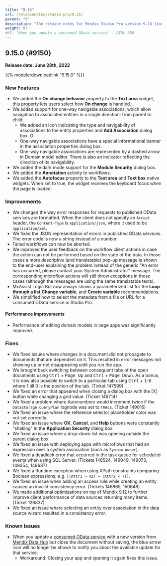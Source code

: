 ```yaml
---
title: "9.15"
url: /releasenotes/studio-pro/9.15/
parent: "9"
description: "The release notes for Mendix Studio Pro version 9.15 (including all patches) with details on new features, bug fixes, and known issues."
weight: 87
#KI: "When you update a consumed OData service" - DTML-358
---
```


## 9.15.0 {#9150}

**Release date: June 28th, 2022**

{{% modelerdownloadlink "9.15.0" %}}

### New Features

* We added the **On change behavior** property to the **Text area** widget, this property lets users select how **On change** is handled.
* We added support for one-way navigable associations, which allow navigation to associated entities in a single direction: from parent to child.
     * We added an icon indicating the type and navigability of associations to the entity properties and **Add Association** dialog box. O
     * One-way navigable associations have a special informational banner in the association properties dialog box.
     * One-way navigable associations are represented by a dashed arrow in Domain model editor. There is also an indicator reflecting the direction of its navigability.
* We added the dark mode support for the **Module Security** dialog box.
* We added the **Annotation** activity to workflows.
* We added the **Autofocus** property to the **Text area** and **Text box** native widgets. When set to true, the widget receives the keyboard focus when the page is loaded. 

### Improvements

* We changed the way error responses for requests to published OData services are formatted. When the client does not specify an `Accept` header, the `Content-Type` is `application/json`, where it used to be `application/xml`.
* We fixed the JSON representation of errors in published OData services. The error code is now a string instead of a number.
* Failed workflows can now be aborted.
* We improved the user feedback on the workflow client actions in case the action can not be performed based on the state of the data. In those cases a more descriptive (and translatable) pop-up message is shown to the end-user explaining the problem instead of the generic "An error has occurred, please contact your System Administrator" message. The corresponding microflow actions will still throw exceptions in those cases (although the messages are using the same translatable texts).
* MxAssist Logic Bot now always shows a parameterized list for the **Loop through a list**,**Change variable**, and **Create variable** recommendations.
* We simplified how to select the metadata from a file or URL for a consumed OData service in Studio Pro.

#### Performance Improvements

* Performance of editing domain models in large apps was significantly improved.


### Fixes

* We fixed issues where changes in a document did not propagate to documents that are dependent on it. This resulted in error messages not showing up or not disappearing until you run the app.
* We brought back switching between consequent tabs of the open documents using <kbd>Ctrl</kbd> + <kbd>Page Up</kbd> and <kbd>Ctrl</kbd> + <kbd>Page Down</kbd>. As a bonus, it is now also possible to switch to a particular tab using <kbd>Ctrl</kbd> + <kbd>1</kbd>-<kbd>0</kbd> where 1 till 0 is the position of the tab. (Ticket 147599)
* We fixed an error that appeared when closing a dialog box with the [X] button while changing a grid value. (Ticket 146714)
* We fixed a problem where Autonumbers would increment twice if the `DataStorage.QueryPlan` lognode was set to `TRACE`. (Ticket 149016)
* We fixed an issue where the reference selector placeholder color was not set correctly.
* We fixed an issue where **OK**, **Cancel**, and **Help** buttons were constantly "shaking" in the **Application Security** dialog box.
* We fixed an issue where a drop-down list was opening outside the parent dialog box.
* We fixed an issue with deploying apps with microflows that had an expression over a system association (such as `System.owner`).
* We fixed a deadlock error that occurred in the task queue for scheduled events when using SQL Server. (Tickets 148524, 149049, 149073, 149354, 149687)
* We fixed a Runtime exception when using XPath constraints comparing Boolean expressions, e.g. `[(Attr1 > 42) = (Attr2 < 7)]`.
* We fixed an issue when adding an access rule while creating an entity caused an invalid consistency error. (Tickets 146865, 150646)
* We made additional optimizations on top of Mendix 9.12 to further improve client performance of data sources returning many items. (Ticket 126837)
* We fixed an issue where selecting an entity over association in the data source wizard resulted in a consistency error.

### Known Issues

* When you update a [consumed OData service](/refguide/consumed-odata-service/) with a new version from [Mendix Data Hub](/data-hub/) but close the document without saving, the blue arrow icon will no longer be shown to notify you about the available update for that service.
    * Workaround: Closing your app and opening it again fixes this issue.
